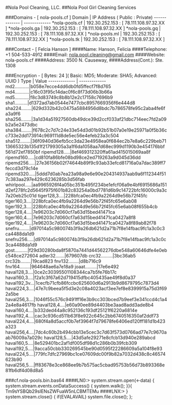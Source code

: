 #Nola Pool Cleaning, LLC.
##Nola Pool Girl Cleaning Services

###Domains - [ nola-pools.cf ]
Domain  | IP Address ( Public : Private)
------------- | -------------
*nola-pools.cf	|	192.30.252.153 : [ 78.111.108.97.32.XX ]
*nola-pools.ga	|	192.30.252.153 : [ 78.111.108.97.32.XX ]
*nola-pools.gq	|	192.30.252.153 : [ 78.111.108.97.32.XX ]
*nola-pools.ml	|	192.30.252.153 : [ 78.111.108.97.32.XX ]
*nola-pools.tk	|	192.30.252.153 : [ 78.111.108.97.32.XX ]

###Contact - [ Felcia Hanson ]
####Name:						Hanson, Felicia
####Telephone:			+1 504-533-4912
####Email:					nola.pool.cleaning@gmail.com
####Website:				nola-pools.cf
####Address:				3500 N. Causeway,
####Address(Cont.):	Ste. 1308

###Encryption - [ Bytes: 24 ]( Basic: MD5; Moderate: SHA5; Advanced: UUID )
Type  | Value
------------- | -------------
md2...........|b058e7ecce4dd6db0fd5ffecf7f8d765
md4...........|c16c03f95c14dac0f6c8f73d06b3b66a
md5...........|f8c3d83749c8b8b12e2c17158c7696b9
sha1..........|d1372ad7ab0544e7477cbc8957669356f6e444d8
sha224........|629d332b42c0475a5884956d8bdc7b786578fe95c2aba4fe6fa3a9f6
sha256........|3a1d34a51927560db49dce39d2ccf033af21dbc714eec7fd2a09b2a5e2473dbc
sha384........|f678c2c7d7c24e33e54d3d01b92b51b07a0e19e25971a0f5b36cc733e2dd173914c969111d8de5ec56e4efeb23a3c504
sha512........|36f0940d36efb5cc3da23e4958ea0f684ec2b7e8a6c229beb7113665323b135d1f21799305a3a1f6da1058aa7d68ec999d1190b3e454176bbf561d72ef7850bf
ripemd128.....|8ef469312320ffa61ad415015069aa8f
ripemd160.....|cd810fa86bfe08bd98ce2ed719263a9d045d36dd
ripemd256.....|27e36156b02f74644b89f9c93ab33efcd81716a0a7dac389ff7feccd3d79c14e
ripemd320.....|5ddd7d0ab7ea23a98a9e6e90e204314937aab9a6f112344f517c383aa297e429c6236285b3d56fab
whirlpool.....|aa9965926f4a05bc351b495f234be1efcf06a9e4bf6915686a151d2ef278fc2d5645f975f601b82c83254a0bd7781d6b9c14722bfc16000c9a3c7a20eb25c01d
tiger128,3....|228bfca0ec4fb9a2264d9e56b72f45fc
tiger160,3....|228bfca0ec4fb9a2264d9e56b72f45fc65e6ab08
tiger192,3....|228bfca0ec4fb9a2264d9e56b72f45fc65e6ab08f655b4cb
tiger128,4....|7e96203c7d060cf7a63d15bed41471ca
tiger160,4....|7e96203c7d060cf7a63d15bed41471ca0427a8f8
tiger192,4....|7e96203c7d060cf7a63d15bed41471ca0427a8f89ab82f78
snefru........|d97014a5c980074b3f9a26db621d2a71b7f8e14fbac9fc1a3c0c3ca4488da1d9
snefru256.....|d97014a5c980074b3f9a26db621d2a71b7f8e14fbac9fc1a3c0c3ca4488da1d9
gost..........|f29d30280bda8f5870a7441d44562276dbe548a60646dfe4e0ebc548ce272604
adler32.......|679607db
crc32.........|3bc36ab5
crc32b........|19cad823
fnv132........|d8b716c9
fnv164........|964648ae6a7e18a9
joaat.........|17e6e492
haval128,3....|0ce2c30395501108344ca7b5fe76b17c
haval160,3....|f2a1c3f67a62d719415dfbc405435ae49f8d0a37
haval192,3v...|1cecfb71cfb86fccbc625600d6a2913b9d8679795c7873d4
haval224,3....|47e7c9beea5f5d3e2c08a4023acf3ee7ef8e8399915a75d3f692a5be
haval256,3....|1046f55c576c9491ff16e3b9cc303bced7b9eef3e341ccd4c1a42a4e8a4617fb
haval128,4....|e60a90ee89d4403be3aad8add3ade8b4
haval160,4....|b332ded44a8c952136c193df25121f6220a6814e
haval192,4....|cac3c936cd511b63f8e922c645c2bb6740516350af2ddf73
haval224,4....|680f4a8d5accf0b7ef3964f7d79678fe6406ed120ff181d1b423a323
haval256,4....|7dc4c60b2b494cbb13e5cec3c7d63f573d0766ad77e7c9670aab76009a7a029c
haval128,5....|43d5afe29271e8cfcb13d940e289abcd
haval160,5....|8e529401bc2af1df005df98d1c286b0b39fcb309
haval192,5....|9acca50cbb330269545be90d0595f22286609a5a104f8e93
haval224,5....|779fc7dfc27969bc1ce07609dc00f9b82a7032d438c8c46574623b90
haval256,5....|ff83678e3ce868ee9b7b575ac5cbad95753b56d73b893368e81fb6df4d08d8a5

###cf.nola-pools.bin.bas64
####LN0:> system.stream.open(<-data) { system.stream.events.onDataSuccess() { system.walk(); }}{
Tm9sYSBQb29sIENsZWFuaW5nLCBMTEMu
####LNX:> } system.stream.close() { if(EVALAVAIL) system.file.close(); };
